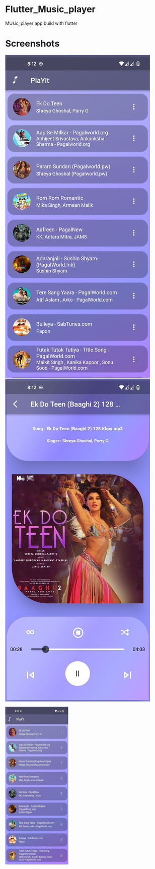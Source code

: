 # Flutter_Music_player
MUsic_player app build with flutter

# Screenshots
 
![Screenshots](https://github.com/adarshsudhi/Flutter_music_player/blob/main/assets/first.jpg?raw=true)
![screenshots](https://github.com/adarshsudhi/Flutter_music_player/blob/main/assets/second.jpg?raw=true)

<img src="https://github.com/adarshsudhi/Flutter_music_player/blob/main/assets/first.jpg" width="200" height="500"/>
